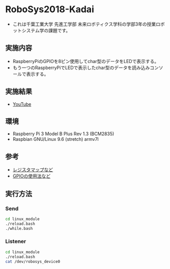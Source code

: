 # RoboSys2018-Kadai
+ これは千葉工業大学 先進工学部 未来ロボティクス学科の学部3年の授業ロボットシステム学の課題です。
## 実施内容
+ RaspberryPiのGPIOを8ピン使用してchar型のデータをLEDで表示する。
+ もう一つのRaspberryPiでLEDで表示したchar型のデータを読み込みコンソールで表示する。
## 実施結果
+ [YouTube](https://www.youtube.com/watch?v=t3ZmyUtkEA0)
## 環境
+ Raspberry Pi 3 Model B Plus Rev 1.3 (BCM2835)
+ Raspbian GNU/Linux 9.6 (stretch) armv7l
## 参考
+ [レジスタマップなど](https://www.raspberrypi.org/app/uploads/2012/02/BCM2835-ARM-Peripherals.pdf)
+ [GPIOの使用法など](https://www.ei.tohoku.ac.jp/xkozima/lab/raspTutorial3.html)
## 実行方法
### Send
```Bash
cd linux_module
./reload.bash
./while.bash
```
### Listener
```Bash
cd linux_module
./reload.bash
cat /dev/robosys_device0
```
